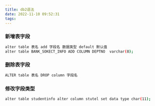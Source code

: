 ```yaml
---
title: db2语法
date: 2022-11-10 09:52:31
tags:
---
```

### 新增表字段
``` bash
alter table 表名 add 字段名 数据类型 default 默认值
alter table BANK_SOKECT_INFO ADD COLUMN DEPTNO  varchar(8);
```
### 删除表字段
``` bash
ALTER table 表名 DROP column 字段名
```
### 修改字段类型
``` bash
alter table studentinfo alter column stutel set data type char(11);
```